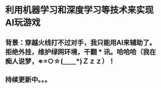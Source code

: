 # 利用机器学习和深度学习等技术来实现AI玩游戏

## 背景：穿越火线打不过对手，我只能用AI来辅助了。拒绝外挂，维护绿网环境，干翻 * 讯。哈哈哈（我在痴人说梦，※=○☆(＿＿*)Ｚｚｚ）！

## 持续更新中。。。
